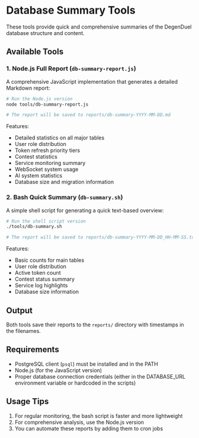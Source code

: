 # Database Summary Tools

These tools provide quick and comprehensive summaries of the DegenDuel database structure and content.

## Available Tools

### 1. Node.js Full Report (`db-summary-report.js`)

A comprehensive JavaScript implementation that generates a detailed Markdown report:

```bash
# Run the Node.js version
node tools/db-summary-report.js

# The report will be saved to reports/db-summary-YYYY-MM-DD.md
```

Features:
- Detailed statistics on all major tables
- User role distribution
- Token refresh priority tiers
- Contest statistics
- Service monitoring summary
- WebSocket system usage
- AI system statistics
- Database size and migration information

### 2. Bash Quick Summary (`db-summary.sh`)

A simple shell script for generating a quick text-based overview:

```bash
# Run the shell script version
./tools/db-summary.sh

# The report will be saved to reports/db-summary-YYYY-MM-DD_HH-MM-SS.txt
```

Features:
- Basic counts for main tables
- User role distribution
- Active token count
- Contest status summary
- Service log highlights
- Database size information

## Output

Both tools save their reports to the `reports/` directory with timestamps in the filenames.

## Requirements

- PostgreSQL client (`psql`) must be installed and in the PATH
- Node.js (for the JavaScript version)
- Proper database connection credentials (either in the DATABASE_URL environment variable or hardcoded in the scripts)

## Usage Tips

1. For regular monitoring, the bash script is faster and more lightweight
2. For comprehensive analysis, use the Node.js version
3. You can automate these reports by adding them to cron jobs